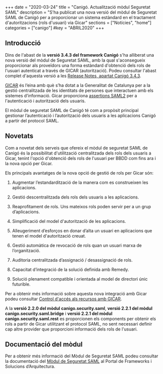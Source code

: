 +++
date        = "2020-03-24"
title       = "Canigó. Actualització mòdul Seguretat SAML"
description = "S'ha publicat una nova versió del mòdul de Seguretat SAML de Canigó per a proporcionar un sistema estàndard en el tractament d'autoritzacions (rols d'usuari) via Gicar"
sections    = ["Notícies", "home"]
categories  = ["canigo"]
#key         = "ABRIL2020"
+++

## Introducció

Dins de l'abast de la **versió 3.4.3 del framework Canigó** s'ha alliberat una nova versió del mòdul de Seguretat SAML, amb la qual s'aconsegueix proporcionar als proveïdors una forma estàndard d'obtenció dels rols de l'usuari autenticat a través de GICAR (autorització). Podeu consultar l'abast complet d'aquesta versió a les [Release Notes, apartat Canigó 3.4.3](/canigo-download-related/release-notes-canigo-34).

[GICAR](/gicar/descripcio/) és l’eina amb què s’ha dotat a la Generalitat de Catalunya per a la gestió centralitzada de les identitats de persones que interactuen amb els sistemes d’informació. Gicar proporciona [assertions SAML2](https://en.wikipedia.org/wiki/SAML_2.0) per a l'autenticació i autorització dels usuaris.

El mòdul de seguretat SAML de Canigó té com a propòsit principal gestionar l’autenticació i l’autorització dels usuaris a les aplicacions Canigó a partir del protocol SAML. 

## Novetats

Com a novetat dels serveis que ofereix el mòdul de seguretat SAML de Canigó és la possibilitat d'utilització centralitzada dels rols dels usuaris a Gicar, tenint l'opció d'obtenció dels rols de l'usuari per BBDD com fins ara i la nova opció per Gicar.

Els principals avantatges de la nova opció de gestió de rols per Gicar són:

1. Augmentar l’estandardització de la manera com es construeixen les aplicacions.

2. Gestió descentralitzada dels rols dels usuaris a les aplicacions.

3. Reaprofitament de rols. Uns mateixos rols poden servir per a un grup d’aplicacions.

4. Simplificació del model d'autorització de les aplicacions.

5. Alleugeriment d’esforços en donar d’alta un usuari en aplicacions que tenen el model d'autorització creuat.

6. Gestió automàtica de revocació de rols quan un usuari marxa de l’organització.

7. Auditoria centralitzada d’assignació / desassignació de rols.

8. Capacitat d’integració de la solució definida amb Remedy.

9. Solució plenament compatible i orientada al model de directori únic futurible.

Per a obtenir més informació sobre aquesta nova integració amb Gicar podeu consultar [Control d'accés als recursos amb GICAR](/gicar-saml2/auth-saml2-grups2/).

A la **versió 2.2.0 del mòdul canigo.security.saml**, **versió 2.2.1 del mòdul canigo.security.saml.bridge** i **versió 2.2.1 del mòdul canigo.security.saml.rest** es proporcionen els components per obtenir els rols a partir de Gicar utilitzant el protocol SAML, no sent necessari definir cap altre provider que proporcioni informació dels rols de l'usuari. 

## Documentació del mòdul

Per a obtenir més informació del Mòdul de Seguretat SAML podeu consultar la documentació del [Mòdul de Seguretat SAML](/canigo-documentacio-versions-3x-core/modul-saml/) al Portal de Frameworks i Solucions d’Arquitectura.

